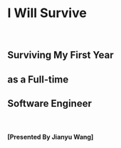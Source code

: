 # I Will Survive
<BR>

## Surviving My First Year
## as a Full-time
## Software Engineer

<BR>

#### [Presented By Jianyu Wang]